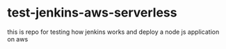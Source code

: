 # test-jenkins-aws-serverless
this is repo for testing how jenkins works and deploy a node js application on aws
